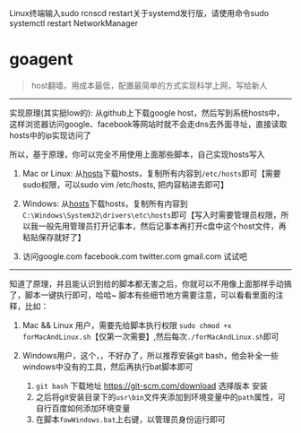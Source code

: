 Linux终端输入sudo rcnscd restart关于systemd发行版，请使用命令sudo systemctl restart NetworkManager







# goagent
> host翻墙，用成本最低，配置最简单的方式实现科学上网，写给新人

---

实现原理(其实挺low的): 从github上下载google host，然后写到系统hosts中，这样浏览器访问google、facebook等网站时就不会走dns去外面寻址，直接读取hosts中的ip实现访问了

所以，基于原理，你可以完全不用使用上面那些脚本，自己实现hosts写入

1. Mac or Linux: 从[hosts](https://raw.githubusercontent.com/racaljk/hosts/master/hosts)下载hosts，复制所有内容到`/etc/hosts`即可【需要sudo权限，可以sudo vim /etc/hosts, 把内容粘进去即可】

2. Windows: 从[hosts](https://raw.githubusercontent.com/racaljk/hosts/master/hosts)下载hosts，复制所有内容到`C:\Windows\System32\drivers\etc\hosts`即可【写入时需要管理员权限，所以我一般先用管理员打开记事本，然后记事本再打开c盘中这个host文件，再粘贴保存就好了】

3. 访问google.com   facebook.com   twitter.com    gmail.com 试试吧

---

知道了原理，并且能认识到给的脚本都无害之后，你就可以不用像上面那样手动搞了，脚本一键执行即可，哈哈~
脚本有些细节地方需要注意，可以看看里面的注释，比如：

1. Mac && Linux 用户，需要先给脚本执行权限 `sudo chmod +x forMacAndLinux.sh`【仅第一次需要】,然后每次`./forMacAndLinux.sh`即可

2. Windows用户，这个，，不好办了，所以推荐安装git bash，他会补全一些windows中没有的工具，然后再执行bat脚本即可
	1. `git bash` 下载地址 https://git-scm.com/download 选择版本 安装
	2. 之后将git安装目录下的`usr\bin`文件夹添加到环境变量中的`path`属性，可自行百度如何添加环境变量
	3. 在脚本`fowWindows.bat`上右键，以管理员身份运行即可

